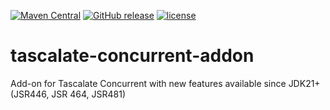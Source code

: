 [![Maven Central](https://img.shields.io/maven-central/v/net.tascalate/net.tascalate.concurrent.addon.svg)](https://search.maven.org/artifact/net.tascalate/net.tascalate.concurrent.addon/0.1.0/jar) [![GitHub release](https://img.shields.io/github/release/vsilaev/tascalate-concurrent-addon.svg)](https://github.com/vsilaev/tascalate-concurrent-addon/releases/tag/0.1.0) [![license](https://img.shields.io/github/license/vsilaev/tascalate-concurrent-addon.svg)](http://www.apache.org/licenses/LICENSE-2.0.txt)

# tascalate-concurrent-addon
Add-on for Tascalate Concurrent with new features available since JDK21+ (JSR446, JSR 464, JSR481)
